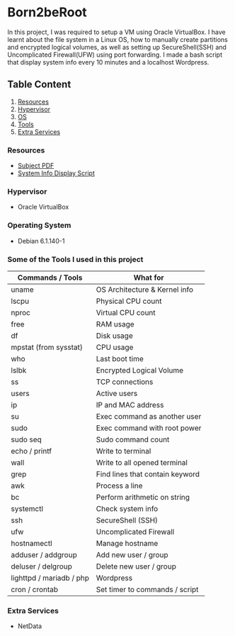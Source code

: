# Born2beRoot
In this project, I was required to setup a VM using Oracle VirtualBox.
I have learnt about the file system in a Linux OS, how to manually create partitions and encrypted logical volumes,
as well as setting up SecureShell(SSH) and Uncomplicated Firewall(UFW) using port forwarding.
I made a bash script that display system info every 10 minutes and a localhost Wordpress.

## Table Content

1. [Resources](#resources)
2. [Hypervisor](#hypervisor)
3. [OS](#operating-system)
4. [Tools](#some-of-the-tools-i-used-in-this-project)
5. [Extra Services](#extra-services)

### Resources
- [Subject PDF](en.subject.pdf "en.subject.pdf")
- [System Info Display Script](monitoring.sh "monitoring.sh")

### Hypervisor
- Oracle VirtualBox

### Operating System
- Debian 6.1.140-1

### Some of the Tools I used in this project

| Commands / Tools         | What for                        |
| ------------------------ | ------------------------------- |
| uname                    | OS Architecture & Kernel info   |
| lscpu                    | Physical CPU count              |
| nproc                    | Virtual CPU count               |
| free                     | RAM usage                       |
| df                       | Disk usage                      |
| mpstat (from sysstat)    | CPU usage                       |
| who                      | Last boot time                  |
| lslbk                    | Encrypted Logical Volume        |
| ss                       | TCP connections                 |
| users                    | Active users                    |
| ip                       | IP and MAC address              |
| su                       | Exec command as another user    |
| sudo                     | Exec command with root power    |
| sudo seq                 | Sudo command count              |
| echo / printf            | Write to terminal               |
| wall                     | Write to all opened terminal    |
| grep                     | Find lines that contain keyword |
| awk                      | Process a line                  |
| bc                       | Perform arithmetic on string    |
| systemctl                | Check system info               |
| ssh                      | SecureShell (SSH)               |
| ufw                      | Uncomplicated Firewall          |
| hostnamectl              | Manage hostname                 |
| adduser / addgroup       | Add new user / group            |
| deluser / delgroup       | Delete new user / group         |
| lighttpd / mariadb / php | Wordpress                       |
| cron / crontab           | Set timer to commands / script  |

### Extra Services
- NetData
